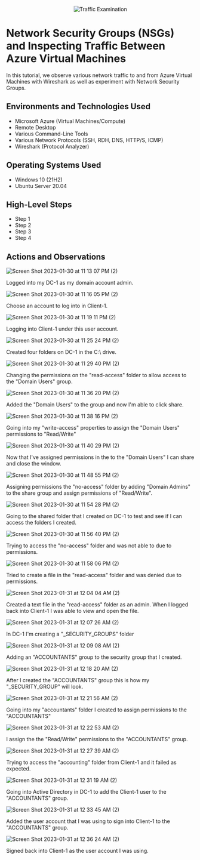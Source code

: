 <p align="center">
<img src="https://i.imgur.com/Ua7udoS.png" alt="Traffic Examination"/>
</p>

<h1>Network Security Groups (NSGs) and Inspecting Traffic Between Azure Virtual Machines</h1>
In this tutorial, we observe various network traffic to and from Azure Virtual Machines with Wireshark as well as experiment with Network Security Groups. <br />



<h2>Environments and Technologies Used</h2>

- Microsoft Azure (Virtual Machines/Compute)
- Remote Desktop
- Various Command-Line Tools
- Various Network Protocols (SSH, RDH, DNS, HTTP/S, ICMP)
- Wireshark (Protocol Analyzer)

<h2>Operating Systems Used </h2>

- Windows 10 (21H2)
- Ubuntu Server 20.04

<h2>High-Level Steps</h2>

- Step 1
- Step 2
- Step 3
- Step 4

<h2>Actions and Observations</h2>

<p>

![Screen Shot 2023-01-30 at 11 13 07 PM (2)](https://user-images.githubusercontent.com/120864279/215671542-2c6259dc-fae5-4499-bb5c-d513689d857e.png)

Logged into my DC-1 as my domain account admin.

<p>

![Screen Shot 2023-01-30 at 11 16 05 PM (2)](https://user-images.githubusercontent.com/120864279/215671865-17a8af26-bb99-4fe4-9ebf-69344adc120d.png)


Choose an account to log into in Client-1.

<p>

![Screen Shot 2023-01-30 at 11 19 11 PM (2)](https://user-images.githubusercontent.com/120864279/215672255-549b64de-0e5f-4f49-a3b7-3329562d10e1.png)

Logging into Client-1 under this user account.

<p>

  ![Screen Shot 2023-01-30 at 11 25 24 PM (2)](https://user-images.githubusercontent.com/120864279/215673265-12f03e44-79ca-492b-a834-dbdc0f9a88fb.png)

Created four folders on DC-1 in the C:\ drive. 

<p>

![Screen Shot 2023-01-30 at 11 29 40 PM (2)](https://user-images.githubusercontent.com/120864279/215673911-8cc4452f-9a75-4ba7-a130-389a44bd6fc5.png)

Changing the permissions on the "read-access" folder to allow access to the "Domain Users" group.

<p>
 
![Screen Shot 2023-01-30 at 11 36 20 PM (2)](https://user-images.githubusercontent.com/120864279/215674763-6f54fee3-a75d-40a0-806b-42f5009560c8.png)

Added the "Domain Users" to the group and now I'm able to click share.

<p>

![Screen Shot 2023-01-30 at 11 38 16 PM (2)](https://user-images.githubusercontent.com/120864279/215675083-9aa382ea-e035-4890-b9af-d348f35829f3.png)

Going into my "write-access" properties to assign the "Domain Users" permissions to "Read/Write" 

<p>

![Screen Shot 2023-01-30 at 11 40 29 PM (2)](https://user-images.githubusercontent.com/120864279/215675460-2beecc0e-f8bb-464c-ab96-eafbf6fcc4a1.png)

Now that I've assigned permissions in the to the "Domain Users" I can share and close the window.


<p>

![Screen Shot 2023-01-30 at 11 48 55 PM (2)](https://user-images.githubusercontent.com/120864279/215676707-9776a5af-7875-4711-9af9-92cf52154f8e.png)


Assigning permissions the "no-access" folder by adding "Domain Admins" to the share group and assign permissions of "Read/Write".

<p>
  
 ![Screen Shot 2023-01-30 at 11 54 28 PM (2)](https://user-images.githubusercontent.com/120864279/215677732-d3d30c4a-0f75-42fd-a8a2-736bbc4b9c84.png)

Going to the shared folder that I created on DC-1 to test and see if I can access the folders I created.

<p>

![Screen Shot 2023-01-30 at 11 56 40 PM (2)](https://user-images.githubusercontent.com/120864279/215678019-5216295a-49b4-49f1-9550-9ed5de93cde0.png)

Trying to access the "no-access" folder and was not able to due to permissions.

<p>

![Screen Shot 2023-01-30 at 11 58 06 PM (2)](https://user-images.githubusercontent.com/120864279/215678275-11bca547-da3a-4d96-8ac1-8ec384ba3609.png)

Tried to create a file in the "read-access" folder and was denied due to permissions.

<p>

  
![Screen Shot 2023-01-31 at 12 04 04 AM (2)](https://user-images.githubusercontent.com/120864279/215679388-16dac0c1-25eb-4263-b6e6-1191215d3138.png)

Created a text file in the "read-access" folder as an admin. When I logged back into Client-1 I was able to view and open the file.

<p>

![Screen Shot 2023-01-31 at 12 07 26 AM (2)](https://user-images.githubusercontent.com/120864279/215680279-0c66f2d3-728d-436d-b221-f7ba39389057.png)

In DC-1 I'm creating a "_SECURITY_GROUPS" folder
  
<p>

![Screen Shot 2023-01-31 at 12 09 08 AM (2)](https://user-images.githubusercontent.com/120864279/215680309-647d168d-808f-4578-aa86-e14cb9fd8a2e.png)

Adding an "ACCOUNTANTS" group to the security group that I created.
  
<p>
  
![Screen Shot 2023-01-31 at 12 18 20 AM (2)](https://user-images.githubusercontent.com/120864279/215681844-9aabb1db-9bba-47cc-8608-e9a9d0c128b8.png)

After I created the "ACCOUNTANTS" group this is how my "_SECURITY_GROUP" will look.

<p>

![Screen Shot 2023-01-31 at 12 21 56 AM (2)](https://user-images.githubusercontent.com/120864279/215682699-d275f3c4-b4b5-41ef-9cf3-a4086b60d34e.png)

Going into my "accountants" folder I created to assign permissions to the "ACCOUNTANTS"
<p>

![Screen Shot 2023-01-31 at 12 22 53 AM (2)](https://user-images.githubusercontent.com/120864279/215682748-294367bf-d84f-4300-9728-5dfb11870c4c.png)

I assign the the "Read/Write" permissions to the "ACCOUNTANTS" group.

<p>

 ![Screen Shot 2023-01-31 at 12 27 39 AM (2)](https://user-images.githubusercontent.com/120864279/215683480-d131a550-4ff5-4e7e-a7d9-17ddcb9c46aa.png)

Trying to access the "accounting" folder from Client-1 and it failed as expected.

<p>

![Screen Shot 2023-01-31 at 12 31 19 AM (2)](https://user-images.githubusercontent.com/120864279/215684104-3379fa9d-10f3-4257-ac05-5c4ae7545495.png)

Going into Active Directory in DC-1 to add the Client-1 user to the "ACCOUNTANTS" group.

<p>

![Screen Shot 2023-01-31 at 12 33 45 AM (2)](https://user-images.githubusercontent.com/120864279/215684512-8a86b291-1b78-4286-b014-227ce24380ca.png)

Added the user account that I was using to sign into Client-1 to the "ACCOUNTANTS" group.

<p>

![Screen Shot 2023-01-31 at 12 36 24 AM (2)](https://user-images.githubusercontent.com/120864279/215684959-241e477a-eab0-4b44-a1fc-bc4cfeba217c.png)

Signed back into Client-1 as the user account I was using.

<p>


